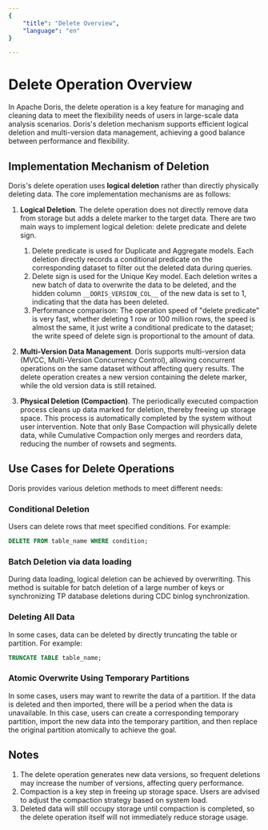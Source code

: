 ```yaml
---
{
    "title": "Delete Overview",
    "language": "en"
}

---
```


<!-- 
Licensed to the Apache Software Foundation (ASF) under one
or more contributor license agreements.  See the NOTICE file
distributed with this work for additional information
regarding copyright ownership.  The ASF licenses this file
to you under the Apache License, Version 2.0 (the
"License"); you may not use this file except in compliance
with the License.  You may obtain a copy of the License at

  http://www.apache.org/licenses/LICENSE-2.0

Unless required by applicable law or agreed to in writing,
software distributed under the License is distributed on an
"AS IS" BASIS, WITHOUT WARRANTIES OR CONDITIONS OF ANY
KIND, either express or implied.  See the License for the
specific language governing permissions and limitations
under the License.
-->

# Delete Operation Overview

In Apache Doris, the delete operation is a key feature for managing and cleaning data to meet the flexibility needs of users in large-scale data analysis scenarios. Doris's deletion mechanism supports efficient logical deletion and multi-version data management, achieving a good balance between performance and flexibility.

## Implementation Mechanism of Deletion

Doris's delete operation uses **logical deletion** rather than directly physically deleting data. The core implementation mechanisms are as follows:

1. **Logical Deletion**. The delete operation does not directly remove data from storage but adds a delete marker to the target data. There are two main ways to implement logical deletion: delete predicate and delete sign.

    1. Delete predicate is used for Duplicate and Aggregate models. Each deletion directly records a conditional predicate on the corresponding dataset to filter out the deleted data during queries.
    2. Delete sign is used for the Unique Key model. Each deletion writes a new batch of data to overwrite the data to be deleted, and the hidden column `__DORIS_VERSION_COL__` of the new data is set to 1, indicating that the data has been deleted.
    3. Performance comparison: The operation speed of "delete predicate" is very fast, whether deleting 1 row or 100 million rows, the speed is almost the same, it just write a conditional predicate to the dataset; the write speed of delete sign is proportional to the amount of data.

2. **Multi-Version Data Management**. Doris supports multi-version data (MVCC, Multi-Version Concurrency Control), allowing concurrent operations on the same dataset without affecting query results. The delete operation creates a new version containing the delete marker, while the old version data is still retained.

3. **Physical Deletion (Compaction)**. The periodically executed compaction process cleans up data marked for deletion, thereby freeing up storage space. This process is automatically completed by the system without user intervention. Note that only Base Compaction will physically delete data, while Cumulative Compaction only merges and reorders data, reducing the number of rowsets and segments.

## Use Cases for Delete Operations

Doris provides various deletion methods to meet different needs:

### Conditional Deletion

Users can delete rows that meet specified conditions. For example:

```sql
DELETE FROM table_name WHERE condition;
```

### Batch Deletion via data loading

During data loading, logical deletion can be achieved by overwriting. This method is suitable for batch deletion of a large number of keys or synchronizing TP database deletions during CDC binlog synchronization.

### Deleting All Data

In some cases, data can be deleted by directly truncating the table or partition. For example:

```sql
TRUNCATE TABLE table_name;
```

### Atomic Overwrite Using Temporary Partitions

In some cases, users may want to rewrite the data of a partition. If the data is deleted and then imported, there will be a period when the data is unavailable. In this case, users can create a corresponding temporary partition, import the new data into the temporary partition, and then replace the original partition atomically to achieve the goal.

## Notes

1. The delete operation generates new data versions, so frequent deletions may increase the number of versions, affecting query performance.
2. Compaction is a key step in freeing up storage space. Users are advised to adjust the compaction strategy based on system load.
3. Deleted data will still occupy storage until compaction is completed, so the delete operation itself will not immediately reduce storage usage.

